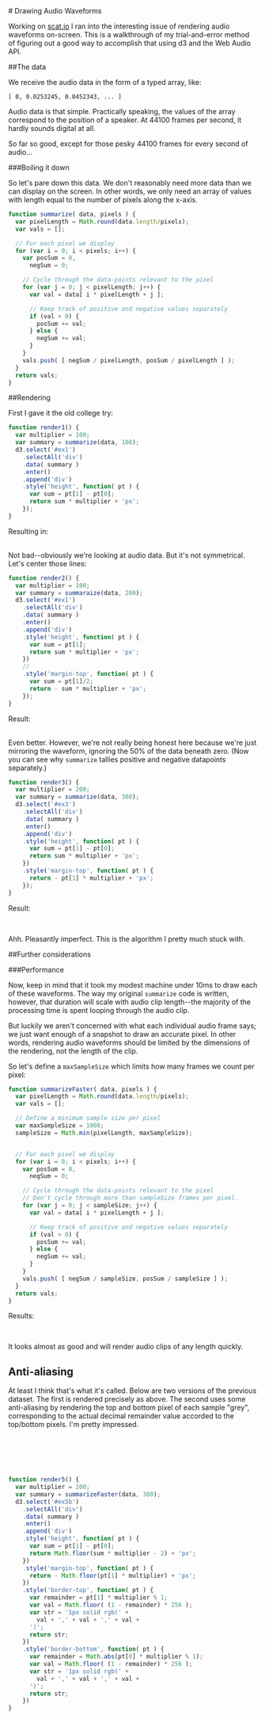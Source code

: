 <style>
  /* comment */
  body {
    padding-bottom: 60px;
  }
</style>
<link rel='stylesheet' href='style.css'>
<title>Drawing Audio Waveforms - joesul.li/van</title>
<meta name="description" content="Draw audio regions in the browser using d3.">
<script src='//cdnjs.cloudflare.com/ajax/libs/d3/3.4.3/d3.min.js'></script>
<script src='script.js'></script>
# Drawing Audio Waveforms

Working on [scat.io](http://scat.io) I ran into the interesting issue of rendering audio waveforms on-screen. This is a walkthrough of my trial-and-error method of figuring out a good way to accomplish that using d3 and the Web Audio API.

##The data

We receive the audio data in the form of a typed array, like:

    [ 0, 0.0253245, 0.0452343, ... ]

Audio data is that simple. Practically speaking, the values of the array correspond to the position of a speaker. At 44100 frames per second, it hardly sounds digital at all.

So far so good, except for those pesky 44100 frames for every second of audio...

###Boiling it down

So let's pare down this data. We don't reasonably need more data than we can display on the screen. In other words, we only need an array of values with length equal to the number of pixels along the x-axis.

```javascript
function summarize( data, pixels ) {
  var pixelLength = Math.round(data.length/pixels);
  var vals = [];

  // For each pixel we display
  for (var i = 0; i < pixels; i++) {
    var posSum = 0,
      negSum = 0;

    // Cycle through the data-points relevant to the pixel
    for (var j = 0; j < pixelLength; j++) {
      var val = data[ i * pixelLength + j ];

      // Keep track of positive and negative values separately
      if (val > 0) {
        posSum += val;
      } else {
        negSum += val;
      }
    }
    vals.push( [ negSum / pixelLength, posSum / pixelLength ] );
  }
  return vals;
}
```

##Rendering

First I gave it the old college try:

```javascript
function render1() {
  var multiplier = 100;
  var summary = summarize(data, 100);
  d3.select('#ex1')
    .selectAll('div')
    .data( summary )
    .enter()
    .append('div')
    .style('height', function( pt ) {
      var sum = pt[1] - pt[0];
      return sum * multiplier + 'px';
    });
}
```

Resulting in:
<div id='ex1'></div>
<br>
Not bad--obviously we're looking at audio data. But it's not symmetrical. Let's center those lines:

```javascript
function render2() {
  var multiplier = 100;
  var summary = summaraize(data, 200);
  d3.select('#ex1')
    .selectAll('div')
    .data( summary )
    .enter()
    .append('div')
    .style('height', function( pt ) {
      var sum = pt[1];
      return sum * multiplier + 'px';
    })
    // 
    .style('margin-top', function( pt ) {
      var sum = pt[1]/2;
      return - sum * multiplier + 'px';
    });
}
```

Result:
<div id='ex2'></div>
<br>
Even better. However, we're not really being honest here because we're just mirroring the waveform, ignoring the 50% of the data beneath zero. (Now you can see why <code>summarize</code> tallies positive and negative datapoints separately.)

```javascript
function render3() {
  var multiplier = 200;
  var summary = summarize(data, 300);
  d3.select('#ex3')
    .selectAll('div')
    .data( summary )
    .enter()
    .append('div')
    .style('height', function( pt ) {
      var sum = pt[1] - pt[0];
      return sum * multiplier + 'px';
    })
    .style('margin-top', function( pt ) {
      return - pt[1] * multiplier + 'px';
    });
}
```

Result:


<div id='ex3'></div>
<br>

Ahh. Pleasantly imperfect. This is the algorithm I pretty much stuck with.



##Further considerations


###Performance

Now, keep in mind that it took my modest machine under 10ms to draw each of these waveforms. The way my original <code>summarize</code> code is written, however, that duration will scale with audio clip length--the majority of the processing time is spent looping through the audio clip. 

But luckily we aren't concerned with what each individual audio frame says; we just want enough of a snapshot to draw an accurate pixel. In other words, rendering audio waveforms should be limited by the dimensions of the rendering, not the length of the clip.

So let's define a <code>maxSampleSize</code> which limits how many frames we count per pixel:

```javascript
function summarizeFaster( data, pixels ) {
  var pixelLength = Math.round(data.length/pixels);
  var vals = [];

  // Define a minimum sample size per pixel
  var maxSampleSize = 1000;
  sampleSize = Math.min(pixelLength, maxSampleSize);


  // For each pixel we display
  for (var i = 0; i < pixels; i++) {
    var posSum = 0,
      negSum = 0;

    // Cycle through the data-points relevant to the pixel
    // Don't cycle through more than sampleSize frames per pixel.
    for (var j = 0; j < sampleSize; j++) {
      var val = data[ i * pixelLength + j ];

      // Keep track of positive and negative values separately
      if (val > 0) {
        posSum += val;
      } else {
        negSum += val;
      }
    }
    vals.push( [ negSum / sampleSize, posSum / sampleSize ] );
  }
  return vals;
}
```

Results:

<div id='ex4'></div>
<br>

It looks almost as good and will render audio clips of any length quickly.

## Anti-aliasing

At least I think that's what it's called. Below are two versions of the previous dataset. The first is rendered precisely as above. The second uses some anti-aliasing by rendering the top and bottom pixel of each sample "grey", corresponding to the actual decimal remainder value accorded to the top/bottom pixels. I'm pretty impressed.

<br>

<div id='ex5a'></div>
<br>
<br>

<div id='ex5b'></div>
<br>

```javascript
function render5() {
  var multiplier = 200;
  var summary = summarizeFaster(data, 300);
  d3.select('#ex5b')
    .selectAll('div')
    .data( summary )
    .enter()
    .append('div')
    .style('height', function( pt ) {
      var sum = pt[1] - pt[0];
      return Math.floor(sum * multiplier - 2) + 'px';
    })
    .style('margin-top', function( pt ) {
      return - Math.floor(pt[1] * multiplier) + 'px';
    })
    .style('border-top', function( pt ) {
      var remainder = pt[1] * multiplier % 1;
      var val = Math.floor( (1 - remainder) * 256 );
      var str = '1px solid rgb(' + 
        val + ',' + val + ',' + val + 
      ')';
      return str;
    })
    .style('border-bottom', function( pt ) {
      var remainder = Math.abs(pt[0] * multiplier % 1);
      var val = Math.floor( (1 - remainder) * 256 );
      var str = '1px solid rgb(' + 
        val + ',' + val + ',' + val + 
      ')';
      return str;
    })
}
```
